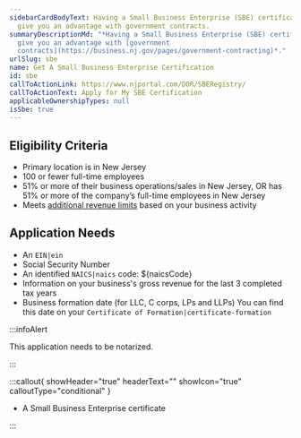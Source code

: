 ```yaml
---
sidebarCardBodyText: Having a Small Business Enterprise (SBE) certificate may
  give you an advantage with government contracts.
summaryDescriptionMd: "*Having a Small Business Enterprise (SBE) certificate may
  give you an advantage with [government
  contracts](https://business.nj.gov/pages/government-contracting)*."
urlSlug: sbe
name: Get A Small Business Enterprise Certification
id: sbe
callToActionLink: https://www.njportal.com/DOR/SBERegistry/
callToActionText: Apply for My SBE Certification
applicableOwnershipTypes: null
isSbe: true
---
```


## Eligibility Criteria

- Primary location is in New Jersey
- 100 or fewer full-time employees
- 51% or more of their business operations/sales in New Jersey, OR has 51% or more of the company’s full-time employees in New Jersey
- Meets [additional revenue limits](https://business.nj.gov/pages/sbe) based on your business activity

## Application Needs

- An `EIN|ein`
- Social Security Number
- An identified `NAICS|naics` code: ${naicsCode}
- Information on your business's gross revenue for the last 3 completed tax years
- Business formation date (for LLC, C corps, LPs and LLPs) You can find this date on your `Certificate of Formation|certificate-formation`

:::infoAlert

This application needs to be notarized.

:::

:::callout{ showHeader="true" headerText="" showIcon="true" calloutType="conditional" }

- A Small Business Enterprise certificate

:::
